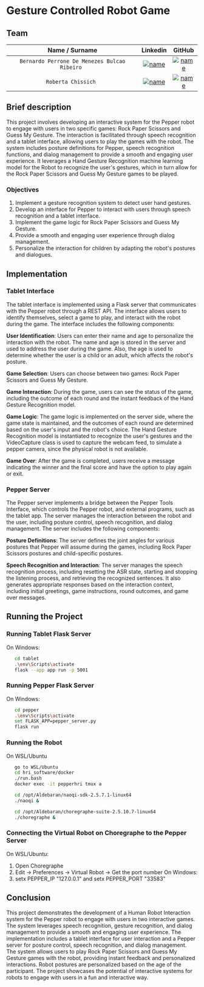 # Gesture Controlled Robot Game

## Team

| **Name / Surname** | **Linkedin** | **GitHub** |
| :---: | :---: | :---: |
| `Bernardo Perrone De Menezes Bulcao Ribeiro ` | [![name](https://github.com/b-rbmp/NexxGate/blob/main/docs/logos/linkedin.png)](https://www.linkedin.com/in/b-rbmp/) | [![name](https://github.com/b-rbmp/NexxGate/blob/main/docs/logos/github.png)](https://github.com/b-rbmp) |
| `Roberta Chissich ` | [![name](https://github.com/b-rbmp/NexxGate/blob/main/docs/logos/linkedin.png)](https://www.linkedin.com/in/roberta-chissich/) | [![name](https://github.com/b-rbmp/NexxGate/blob/main/docs/logos/github.png)](https://github.com/RobCTs) |


## Brief description
This project involves developing an interactive system for the Pepper robot to engage with users in two specific games: Rock Paper Scissors and Guess My Gesture. The interaction is facilitated through speech recognition and a tablet interface, allowing users to play the games with the robot. The system includes posture definitions for Pepper, speech recognition functions, and dialog management to provide a smooth and engaging user experience. It leverages a Hand Gesture Recognition machine learning model for the Robot to recognize the user's gestures, which in turn allow for the Rock Paper Scissors and Guess My Gesture games to be played.

### Objectives
1) Implement a gesture recognition system to detect user hand gestures.
2) Develop an interface for Pepper to interact with users through speech recognition and a tablet interface.
3) Implement the game logic for Rock Paper Scissors and Guess My Gesture.  
4) Provide a smooth and engaging user experience through dialog management.
5) Personalize the interaction for children by adapting the robot's postures and dialogues.

## Implementation

### Tablet Interface

The tablet interface is implemented using a Flask server that communicates with the Pepper robot through a REST API. The interface allows users to identify themselves, select a game to play, and interact with the robot during the game. The interface includes the following components:

**User Identification**: Users can enter their name and age to personalize the interaction with the robot. The name and age is stored in the server and used to address the user during the game. Also, the age is used to determine whether the user is a child or an adult, which affects the robot's posture.

**Game Selection**: Users can choose between two games: Rock Paper Scissors and Guess My Gesture.

**Game Interaction**: During the game, users can see the status of the game, including the outcome of each round and the instant feedback of the Hand Gesture Recognition model.

**Game Logic**: The game logic is implemented on the server side, where the game state is maintained, and the outcomes of each round are determined based on the user's input and the robot's choice. The Hand Gesture Recognition model is instantiated to recognize the user's gestures and the VideoCapture class is used to capture the webcam feed, to simulate a pepper camera, since the physical robot is not available.

**Game Over**: After the game is completed, users receive a message indicating the winner and the final score and have the option to play again or exit.

### Pepper Server

The Pepper server implements a bridge between the Pepper Tools Interface, which controls the Pepper robot, and external programs, such as the tablet app. The server manages the interaction between the robot and the user, including posture control, speech recognition, and dialog management. The server includes the following components:

**Posture Definitions**: The server defines the joint angles for various postures that Pepper will assume during the games, including Rock Paper Scissors postures and child-specific postures.

**Speech Recognition and Interaction**: The server manages the speech recognition process, including resetting the ASR state, starting and stopping the listening process, and retrieving the recognized sentences. It also generates appropriate responses based on the interaction context, including initial greetings, game instructions, round outcomes, and game over messages.

## Running the Project

### Running Tablet Flask Server
On Windows:
```bash
   cd tablet
   .\env\Scripts\activate
   flask --app app run -p 5001
```

### Running Pepper Flask Server
On Windows:
```bash
   cd pepper
   .\env\Scripts\activate
   set FLASK_APP=pepper_server.py
   flask run
```

### Running the Robot
On WSL/Ubuntu
```bash
   go to WSL/Ubuntu
   cd hri_software/docker
   ./run.bash
   docker exec -it pepperhri tmux a

   cd /opt/Aldebaran/naoqi-sdk-2.5.7.1-linux64
   ./naoqi &

   cd /opt/Aldebaran/choregraphe-suite-2.5.10.7-linux64
   ./choregraphe &
```

### Connecting the Virtual Robot on Choregraphe to the Pepper Server
On WSL/Ubuntu:
1. Open Choregraphe
2. Edit -> Preferences -> Virtual Robot -> Get the port number
On Windows:
3. setx PEPPER_IP "127.0.0.1"  and setx PEPPER_PORT "33583"

## Conclusion
This project demonstrates the development of a Human Robot Interaction system for the Pepper robot to engage with users in two interactive games. The system leverages speech recognition, gesture recognition, and dialog management to provide a smooth and engaging user experience. The implementation includes a tablet interface for user interaction and a Pepper server for posture control, speech recognition, and dialog management. The system allows users to play Rock Paper Scissors and Guess My Gesture games with the robot, providing instant feedback and personalized interactions. Robot postures are personalized based on the age of the participant. The project showcases the potential of interactive systems for robots to engage with users in a fun and interactive way.